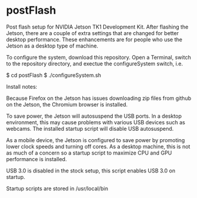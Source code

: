 # postFlash
Post flash setup for NVIDIA Jetson TK1 Development Kit. After flashing the Jetson, there are a couple of extra settings that are changed for better desktop performance. These enhancements are for people who use the Jetson as a desktop type of machine.

To configure the system, download this repository. Open a Terminal, switch to the repository directory, and exectue the configureSystem switch, i.e.

$ cd postFlash
$ ./configureSystem.sh

Install notes:

Because Firefox on the Jetson has issues downloading zip files from github on the Jetson, the Chromium browser is installed. 

To save power, the Jetson will autosuspend the USB ports. In a desktop environment, this may cause problems with various USB devices such as webcams. The installed startup script will disable USB autosuspend.

As a mobile device, the Jetson is configured to save power by promoting lower clock speeds and turning off cores. As a desktop machine, this is not as much of a concern so a startup script to maximize CPU and GPU performance is installed.

USB 3.0 is disabled in the stock setup, this script enables USB 3.0 on startup.

Startup scripts are stored in /usr/local/bin
